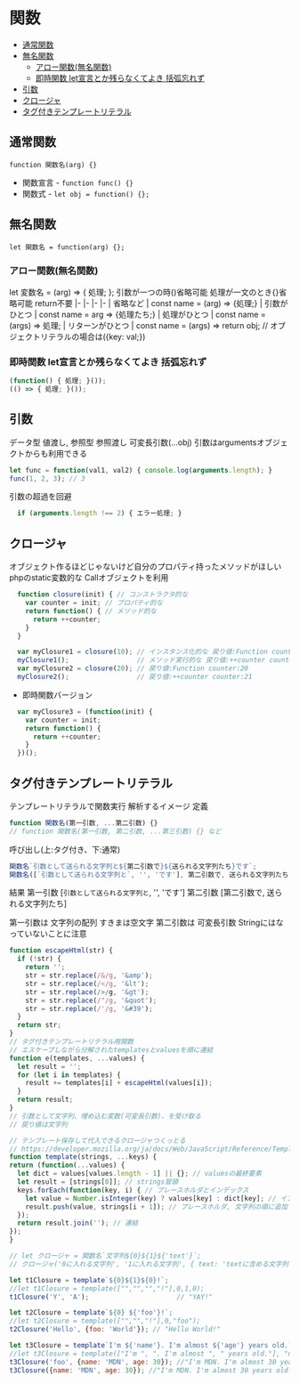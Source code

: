 # 関数

- [通常関数](#通常関数)
- [無名関数](#無名関数)
  - [アロー関数(無名関数)](#アロー関数無名関数)
  - [即時関数 let宣言とか残らなくてよき 括弧忘れず](#即時関数-let宣言とか残らなくてよき-括弧忘れず)
- [引数](#引数)
- [クロージャ](#クロージャ)
- [タグ付きテンプレートリテラル](#タグ付きテンプレートリテラル)

## 通常関数
`function 関数名(arg) {}`

* 関数宣言
\- `function func() {}`
* 関数式
\- `let obj = function() {};`

## 無名関数
`let 関数名 = function(arg) {};`

### アロー関数(無名関数)
let 変数名 = (arg) => { 処理; };
引数が一つの時()省略可能 処理が一文のとき{}省略可能 return不要
|-              |-
|-              |-
| 省略など         | const name = (arg) => {処理;}
| 引数がひとつ     | const name = arg => {処理たち;}
| 処理がひとつ     | const name = (args) => 処理;
| リターンがひとつ | const name = (args) => return obj; // オブジェクトリテラルの場合は({key: val;})

### 即時関数 let宣言とか残らなくてよき 括弧忘れず

```js
(function() { 処理; }());
(() => { 処理; }());
```

## 引数
データ型 値渡し, 参照型 参照渡し
可変長引数(...obj)
引数はargumentsオブジェクトからも利用できる

```js
let func = function(val1, val2) { console.log(arguments.length); }
func(1, 2, 3); // 3
```
引数の超過を回避

```js
  if (arguments.length !== 2) { エラー処理; }
```

## クロージャ
オブジェクト作るほどじゃないけど自分のプロパティ持ったメソッドがほしい
phpのstatic変数的な
Callオブジェクトを利用

```js
  function closure(init) { // コンストラクタ的な
    var counter = init; // プロパティ的な
    return function() { // メソッド的な
      return ++counter;
    }
  }

  var myClosure1 = closure(10); // インスタンス化的な 戻り値:Function counter:10
  myClosure1();                 // メソッド実行的な 戻り値:++counter counter:11
  var myClosure2 = closure(20); // 戻り値:Function counter:20
  myClosure2();                 // 戻り値:++counter counter:21
```

* 即時関数バージョン

```js
  var myClosure3 = (function(init) {
    var counter = init;
    return function() {
      return ++counter;
    }
  })();
```

## タグ付きテンプレートリテラル
テンプレートリテラルで関数実行 解析するイメージ
定義

```js
function 関数名(第一引数, ...第二引数) {}
// function 関数名(第一引数, 第二引数, ...第三引数) {} など
```
呼び出し(上:タグ付き、下:通常)

```js
関数名`引数として送られる文字列と${第二引数で}${送られる文字列たち}です`;
関数名([`引数として送られる文字列と`, '', 'です'], 第二引数で, 送られる文字列たち);
```

結果
第一引数 [`引数として送られる文字列と`, '', 'です']
第二引数 [第二引数で, 送られる文字列たち]

第一引数は 文字列の配列 すきまは空文字
第二引数は 可変長引数 Stringにはなっていないことに注意

```js
function escapeHtml(str) {
  if (!str) {
    return '';
    str = str.replace(/&/g, '&amp');
    str = str.replace(/</g, '&lt');
    str = str.replace(/>/g, '&gt');
    str = str.replace(/"/g, '&quot');
    str = str.replace(/'/g, '&#39');
  }
  return str;
}
// タグ付きテンプレートリテラル用関数
// エスケープしながら分解されたtemplatesとvaluesを順に連結
function e(templates, ...values) {
  let result = '';
  for (let i in templates) {
    result += templates[i] + escapeHtml(values[i]);
  }
  return result;
}
// 引数として文字列、埋め込む変数(可変長引数)、を受け取る
// 戻り値は文字列
```

```js
// テンプレート保存して代入できるクロージャつくっとる
// https://developer.mozilla.org/ja/docs/Web/JavaScript/Reference/Template_literals
function template(strings, ...keys) {
return (function(...values) {
  let dict = values[values.length - 1] || {}; // valuesの最終要素
  let result = [strings[0]]; // strings冒頭
  keys.forEach(function(key, i) { // プレースホルダとインデックス
    let value = Number.isInteger(key) ? values[key] : dict[key]; // インデックス指定があればそれ、なければ引数の文字列
    result.push(value, strings[i + 1]); // プレースホルダ, 文字列の順に追加
  });
  return result.join(''); // 連結
});
}

// let クロージャ = 関数名`文字列${0}${1}${'text'}`;
// クロージャ('0に入れる文字列', '1に入れる文字列', { text: 'textに含める文字列'});

let t1Closure = template`${0}${1}${0}!`;
//let t1Closure = template(["","","","!"],0,1,0);
t1Closure('Y', 'A');                      // "YAY!"

let t2Closure = template`${0} ${'foo'}!`;
//let t2Closure = template(["","","!"],0,"foo");
t2Closure('Hello', {foo: 'World'}); // "Hello World!"

let t3Closure = template`I'm ${'name'}. I'm almost ${'age'} years old.`;
//let t3Closure = template(["I'm ", ". I'm almost ", " years old."], "name", "age");
t3Closure('foo', {name: 'MDN', age: 30}); //"I'm MDN. I'm almost 30 years old."
t3Closure({name: 'MDN', age: 30}); //"I'm MDN. I'm almost 30 years old."

```